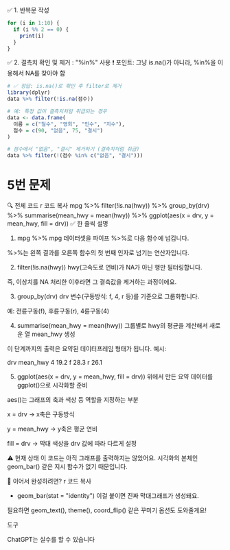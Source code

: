✅ 1. 반복문 작성
```r
for (i in 1:10) {
  if (i %% 2 == 0) {
    print(i)
  }
}
```

✅ 2. 결측치 확인 및 제거 : "%in%" 사용
❗ 포인트: 그냥 is.na()가 아니라, %in%을 이용해서 NA를 찾아야 함
```r
# ✅ 정답: is.na()로 확인 후 filter로 제거
library(dplyr)
data %>% filter(!is.na(점수))

# 예: 특정 값이 결측치처럼 취급되는 경우
data <- data.frame(
  이름 = c("철수", "영희", "민수", "지수"),
  점수 = c(90, "없음", 75, "결시")
)

# 점수에서 "없음", "결시" 제거하기 (결측치처럼 취급)
data %>% filter(!(점수 %in% c("없음", "결시")))
```

# 5번 문제
🔍 전체 코드
r
코드 복사
mpg %>%
  filter(!is.na(hwy)) %>%
  group_by(drv) %>%
  summarise(mean_hwy = mean(hwy)) %>%
  ggplot(aes(x = drv, y = mean_hwy, fill = drv))
✅ 한 줄씩 설명
1. mpg %>%
mpg 데이터셋을 파이프 %>%로 다음 함수에 넘깁니다.

%>%는 왼쪽 결과를 오른쪽 함수의 첫 번째 인자로 넘기는 연산자입니다.

2. filter(!is.na(hwy))
hwy(고속도로 연비)가 NA가 아닌 행만 필터링합니다.

즉, 이상치를 NA 처리한 이후라면 그 결측값을 제거하는 과정이에요.

3. group_by(drv)
drv 변수(구동방식: f, 4, r 등)를 기준으로 그룹화합니다.

예: 전륜구동(f), 후륜구동(r), 4륜구동(4)

4. summarise(mean_hwy = mean(hwy))
그룹별로 hwy의 평균을 계산해서 새로운 열 mean_hwy 생성

이 단계까지의 출력은 요약된 데이터프레임 형태가 됩니다. 예시:

drv	mean_hwy
4	19.2
f	28.3
r	26.1

5. ggplot(aes(x = drv, y = mean_hwy, fill = drv))
위에서 만든 요약 데이터를 ggplot()으로 시각화할 준비

aes()는 그래프의 축과 색상 등 역할을 지정하는 부분

x = drv → x축은 구동방식

y = mean_hwy → y축은 평균 연비

fill = drv → 막대 색상을 drv 값에 따라 다르게 설정

⚠️ 현재 상태
이 코드는 아직 그래프를 출력하지는 않았어요.
시각화의 본체인 geom_bar() 같은 지시 함수가 없기 때문입니다.

🎯 이어서 완성하려면?
r
코드 복사
+ geom_bar(stat = "identity")
이걸 붙이면 진짜 막대그래프가 생성돼요.

필요하면 geom_text(), theme(), coord_flip() 같은 꾸미기 옵션도 도와줄게요!











도구



ChatGPT는 실수를 할 수 있습니다